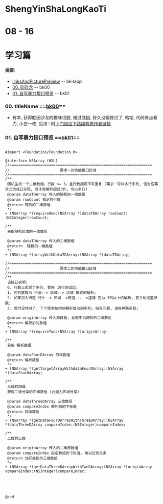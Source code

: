 # ShengYinShaLongKaoTi

# 08 - 16
# 学习篇 
#### 摘要:

* [linksAndPicturePreview](#lapp) -- <span id="bk-lapp"> bk-lapp </span>
* [00. 碎碎念](#00) -- <span id="bk00"> bk00 </span> 
* [01. 自写暴力接口预览](#01) -- <span id="bk01"> bk01 </span> 
 

### <span id="00"> 00. titleName </span> ==[bk00](#bk00)==
* 有幸, 获得胜因沙龙的趣味试题, 谢过胜因, 好久没锻炼过了, 哈哈, 代码有点暴力, 小白一枚, 见谅 ! 附上[门级店下钻编程原作者链接](http://www.jianshu.com/p/566c416f113b)

### <span id="01"> 01. 自写暴力接口预览 </span> ==[bk01](#bk01)==

```

#import <Foundation/Foundation.h>

@interface NSArray (HXL)
//=================================================================
//                       需求一的功能接口区域
//=================================================================
/**
 随机生成一个二维数组，行数 >= 3，且行数据项不可重复 (需求一可以多行多列, 但对应需求二的接口实现, 暂不能解析超过3列, 可以多行)
 @param dataTDArray 传入的随机的一维数组
 @param rowCount 指定的行数
 @return 随机的二维数组
 */
+ (NSArray *)requireOne:(NSArray *)dataTDArray rowCount:(NSInteger)rowCount;

/**
 获取随机组成的一维数组
 
 @param dataTDArray 传入的二维数组
 @return  随机的一维数组
 */
+ (NSArray *)arrayWithDataTDArray:(NSArray *)dataTDArray;

//=================================================================
//                       需求二的功能接口区域
//=================================================================
/**
 该接口说明:
 0. 行数上实现了多行, 暂用 10行测试过; 
 1. 但列数暂为 行业--> 区域--> 店铺 模式的解析;
 2. 如果加入街道 行业--> 区域-->街道...-->店铺 变为 3列以上的解析, 要手动设置参数;
 3. 暂时没时间了, 下个版本抽时间解析自动到多列; 如有问题, 请各种联系我;
 
 @param originArray 传入源数据, 此题中为随机的二维数组
 @return 解析后的数组
 */
+ (NSArray *)requireTwo:(NSArray *)originArray;

/**
 获取 解析数组
 
 @param dataFourDArray 四维数组
 @return 解析数组
 */
+ (NSArray *)getTargetArrayWithdataFourDArray:(NSArray *)dataFourDArray;

/**
 三维转四维
 获得二级分类的四维数组 (此题为区域分类)
 
 @param dataThreeDArray 三维数组
 @param compareIndex 做判断的下标值
 @return 四维数组
 */
+ (NSArray *)getDataFourDArrayWithThreeDArray:(NSArray *)dataThreeDArray compareIndex:(NSInteger)compareIndex;

/**
 二维转三维
 
 @param originArray 传入的二维原数组
 @param compareIndex 指定数组的下标值, 用以比较元素
 @return 分好类别的三维数组
 */
+ (NSArray *)getDataThreeDArrayWithTwoDArray:(NSArray *)originArray compareIndex:(NSInteger)compareIndex;





@end

```
